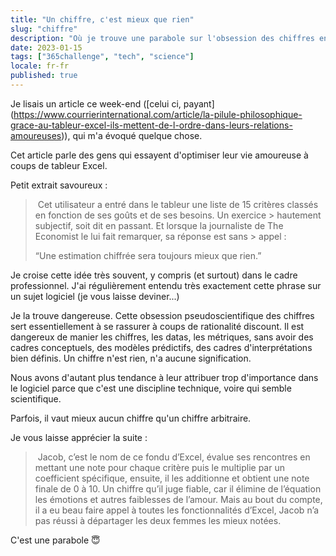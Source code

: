 ```yaml
---
title: "Un chiffre, c'est mieux que rien"
slug: "chiffre"
description: "Où je trouve une parabole sur l'obsession des chiffres en amour et dans le logiciel"
date: 2023-01-15
tags: ["365challenge", "tech", "science"]
locale: fr-fr
published: true
---
```

Je lisais un article ce week-end ([celui ci, payant] (https://www.courrierinternational.com/article/la-pilule-philosophique-grace-au-tableur-excel-ils-mettent-de-l-ordre-dans-leurs-relations-amoureuses)), qui m'a évoqué quelque chose.

Cet article parle des gens qui essayent d'optimiser leur vie amoureuse à coups de tableur Excel.

Petit extrait savoureux :

> Cet utilisateur a entré dans le tableur une liste de 15 critères classés en fonction de ses goûts et de ses besoins. Un exercice > hautement subjectif, soit dit en passant. Et lorsque la journaliste de The Economist le lui fait remarquer, sa réponse est sans > appel :
>
>    “Une estimation chiffrée sera toujours mieux que rien.”



Je croise cette idée très souvent, y compris (et surtout) dans le cadre professionnel. J'ai régulièrement entendu très exactement cette phrase sur un sujet logiciel (je vous laisse deviner...)

Je la trouve dangereuse. Cette obsession pseudoscientifique des chiffres sert essentiellement à se rassurer à coups de rationalité discount. Il est dangereux de manier les chiffres, les datas, les métriques, sans avoir des cadres conceptuels, des modèles prédictifs, des cadres d'interprétations bien définis. Un chiffre n'est rien, n'a aucune signification.

Nous avons d'autant plus tendance à leur attribuer trop d'importance dans le logiciel parce que c'est une discipline technique, voire qui semble scientifique.

Parfois, il vaut mieux aucun chiffre qu'un chiffre arbitraire.

Je vous laisse apprécier la suite :

> Jacob, c’est le nom de ce fondu d’Excel, évalue ses rencontres en mettant une note pour chaque critère puis le multiplie par un coefficient spécifique, ensuite, il les additionne et obtient une note finale de 0 à 10. Un chiffre qu’il juge fiable, car il élimine de l’équation les émotions et autres faiblesses de l’amour. Mais au bout du compte, il a eu beau faire appel à toutes les fonctionnalités d’Excel, Jacob n’a pas réussi à départager les deux femmes les mieux notées.


C'est une parabole 😇

